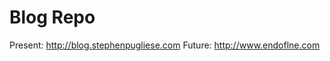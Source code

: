 Blog Repo
====================
Present: http://blog.stephenpugliese.com
Future: http://www.endoflne.com

